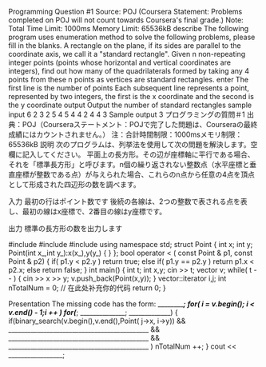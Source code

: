 Programming Question #1
Source: POJ (Coursera Statement: Problems completed on POJ will not count towards Coursera's final grade.)
Note: Total Time Limit: 1000ms Memory Limit: 65536kB
describe
The following program uses enumeration method to solve the following problems, please fill in the blanks.
A rectangle on the plane, if its sides are parallel to the coordinate axis, we call it a "standard rectangle". Given n non-repeating integer points (points whose horizontal and vertical coordinates are integers), find out how many of the quadrilaterals formed by taking any 4 points from these n points as vertices are standard rectangles.
enter
The first line is the number of points
Each subsequent line represents a point, represented by two integers, the first is the x coordinate and the second is the y coordinate
output
Output the number of standard rectangles
sample input
6
2 3
2 5
4 5
4 4
2 4
4 3
Sample output
3
プログラミングの質問＃1
出典：POJ（Courseraステートメント：POJで完了した問題は、Courseraの最終成績にはカウントされません。）
注：合計時間制限：1000msメモリ制限：65536kB
説明
次のプログラムは、列挙法を使用して次の問題を解決します。空欄に記入してください。
平面上の長方形。その辺が座標軸に平行である場合、それを「標準長方形」と呼びます。n個の繰り返されない整数点（水平座標と垂直座標が整数である点）が与えられた場合、これらのn点から任意の4点を頂点として形成された四辺形の数を調べます。

入力
最初の行はポイント数です
後続の各線は、2つの整数で表される点を表し、最初の線はx座標で、2番目の線はy座標です。

出力
標準の長方形の数を出力します

#include <iostream>
#include <vector>
#include <algorithm>
using namespace std;
struct Point {
    int x;
    int y;
    Point(int x_,int y_):x(x_),y(y_) { }
};
bool operator < ( const Point & p1, const Point & p2)
{
    if( p1.y < p2.y )
        return true;
    else if( p1.y == p2.y )
        return p1.x < p2.x;
    else
        return false;
}
int main()
{
    int t;
    int x,y;
    cin >> t;
    vector<Point> v;
    while( t -- ) {
        cin >> x >> y;
        v.push_back(Point(x,y));
    }
    vector<Point>::iterator i,j;
    int nTotalNum = 0;
// 在此处补充你的代码
return 0;
}



Presentation
The missing code has the form:
    _____________________;
    for( i = v.begin(); i < v.end() - 1;i ++ )
        for(_____________; ______________; _____________) {
            if(binary_search(v.begin(),v.end(),Point( j->x, i->y)) &&
                ____________________________________________ &&
                ____________________________________________ &&
                ____________________________________________ )
                nTotalNum ++;
        }
    cout << _________________;
